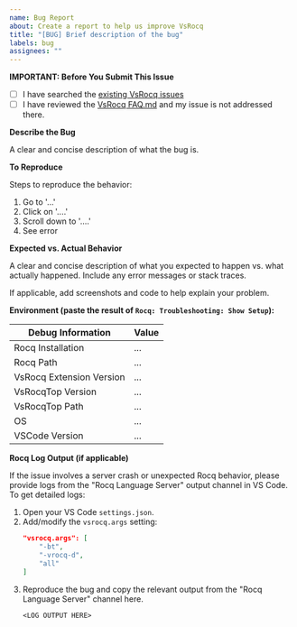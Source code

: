 ```yaml
---
name: Bug Report
about: Create a report to help us improve VsRocq
title: "[BUG] Brief description of the bug"
labels: bug
assignees: ""
---
```


**IMPORTANT: Before You Submit This Issue**

- [ ] I have searched the [existing VsRocq issues](https://github.com/rocq-prover/vsrocq/issues)
- [ ] I have reviewed the [VsRocq FAQ.md](https://github.com/rocq-prover/vsrocq/blob/main/FAQ.md) and my issue is not addressed there.

**Describe the Bug**

A clear and concise description of what the bug is.

**To Reproduce**

Steps to reproduce the behavior:

1. Go to '...'
2. Click on '....'
3. Scroll down to '....'
4. See error

**Expected vs. Actual Behavior**

A clear and concise description of what you expected to happen vs.
what actually happened. Include any error messages or stack traces.

If applicable, add screenshots and code to help explain your problem.

**Environment (paste the result of `Rocq: Troubleshooting: Show Setup`):**

<!-- Replace the below with your actual environment details. -->

| Debug Information        | Value |
| ------------------------ | ----- |
| Rocq Installation        | ...   |
| Rocq Path                | ...   |
| VsRocq Extension Version | ...   |
| VsRocqTop Version        | ...   |
| VsRocqTop Path           | ...   |
| OS                       | ...   |
| VSCode Version           | ...   |

**Rocq Log Output (if applicable)**

If the issue involves a server crash or unexpected Rocq behavior, please provide logs from the "Rocq Language Server" output channel in VS Code.
To get detailed logs:

1. Open your VS Code `settings.json`.
2. Add/modify the `vsrocq.args` setting:
   ```json
   "vsrocq.args": [
       "-bt",
       "-vrocq-d",
       "all"
   ]
   ```
3. Reproduce the bug and copy the relevant output from the "Rocq Language Server" channel here.
   ```
   <LOG OUTPUT HERE>
   ```
